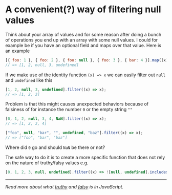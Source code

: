 # A convenient(?) way of filtering null values
Think about your array of values and for some reason after doing a bunch of operations you end up with an array with some null values. I could for example be if you have an optional field and maps over that value. Here is an example
```JavaScript
[{ foo: 1 }, { foo: 2 }, { foo: null }, { foo: 3 }, { bar: 4 }].map((x) => x.foo);
// => [1, 2, null, 3, undefined]
```

If we make use of the identity function `(x) => x` we can easily filter out `null` and `undefined` like this
```JavaScript
[1, 2, null, 3, undefined].filter((x) => x);
// => [1, 2, 3]
```

Problem is that this might causes unexpected behaviors because of falsiness of for instance the number `0` or the empty string `""`

```JavaScript
[0, 1, 2, null, 3, 4, NaN].filter((x) => x);
// => [1, 2, 3, 4]

["foo", null, "bar", "", undefined, "baz"].filter((x) => x);
// => ["foo", "bar", "baz"]
```
Where did `0` go and should `NaN` be there or not?

The safe way to do it is to create a more specific function that does not rely on the nature of truthy/falsy values e.g.
```JavaScript
[0, 1, 2, 3, null, undefined].filter((x) => ![null, undefined].includes(x));
```

---

_Read more about what [truthy](https://developer.mozilla.org/en-US/docs/Glossary/Truthy) and [falsy](https://developer.mozilla.org/en-US/docs/Glossary/Falsy) is in JavaScript._
